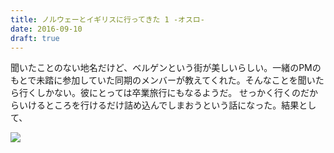 ```yaml
---
title: ノルウェーとイギリスに行ってきた 1 -オスロ-
date: 2016-09-10
draft: true
---
```


聞いたことのない地名だけど、ベルゲンという街が美しいらしい。一緒のPMのもとで未踏に参加していた同期のメンバーが教えてくれた。そんなことを聞いたら行くしかない。彼にとっては卒業旅行にもなるようだ。
せっかく行くのだからいけるところを行けるだけ詰め込んでしまおうという話になった。結果として、


![](https://photos.xar.sh/29516555971_3e9cd6524e_h.jpg)
